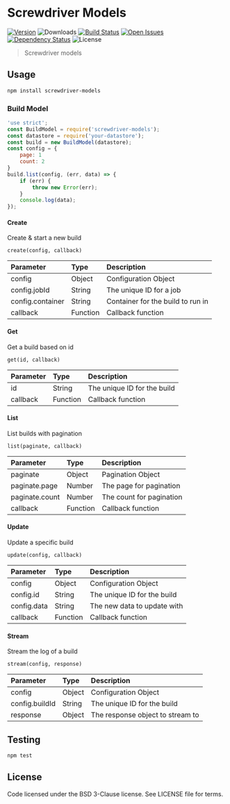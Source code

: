 # Screwdriver Models
[![Version][npm-image]][npm-url] ![Downloads][downloads-image] [![Build Status][wercker-image]][wercker-url] [![Open Issues][issues-image]][issues-url] [![Dependency Status][daviddm-image]][daviddm-url] ![License][license-image]

> Screwdriver models

## Usage

```bash
npm install screwdriver-models
```

### Build Model
```js
'use strict';
const BuildModel = require('screwdriver-models');
const datastore = require('your-datastore');
const build = new BuildModel(datastore);
const config = {
    page: 1
    count: 2
}
build.list(config, (err, data) => {
    if (err) {
        throw new Error(err);
    }
    console.log(data);
});
```
#### Create
Create & start a new build
```
create(config, callback)
```

| Parameter        | Type  |  Description |
| :-------------   | :---- | :-------------|
| config        | Object | Configuration Object |
| config.jobId | String | The unique ID for a job |
| config.container | String | Container for the build to run in |
| callback | Function | Callback function|

#### Get
Get a build based on id
```
get(id, callback)
```

| Parameter        | Type  |  Description |
| :-------------   | :---- | :-------------|
| id | String | The unique ID for the build |
| callback | Function | Callback function|

#### List
List builds with pagination
```
list(paginate, callback)
```

| Parameter        | Type  |  Description |
| :-------------   | :---- | :-------------|
| paginate        | Object | Pagination Object |
| paginate.page | Number | The page for pagination |
| paginate.count | Number | The count for pagination |
| callback | Function | Callback function |

#### Update
Update a specific build
```
update(config, callback)
```

| Parameter        | Type  |  Description |
| :-------------   | :---- | :-------------|
| config        | Object | Configuration Object |
| config.id | String | The unique ID for the build |
| config.data | String | The new data to update with |
| callback | Function | Callback function|

#### Stream
Stream the log of a build
```
stream(config, response)
```

| Parameter        | Type  |  Description |
| :-------------   | :---- | :-------------|
| config        | Object | Configuration Object |
| config.buildId | String | The unique ID for the build |
| response | Object | The response object to stream to|

## Testing

```bash
npm test
```

## License

Code licensed under the BSD 3-Clause license. See LICENSE file for terms.

[npm-image]: https://img.shields.io/npm/v/screwdriver-models.svg
[npm-url]: https://npmjs.org/package/screwdriver-models
[downloads-image]: https://img.shields.io/npm/dt/screwdriver-models.svg
[license-image]: https://img.shields.io/npm/l/screwdriver-models.svg
[issues-image]: https://img.shields.io/github/issues/screwdriver-cd/models.svg
[issues-url]: https://github.com/screwdriver-cd/models/issues
[wercker-image]: https://app.wercker.com/status/b397acf533ad968db3955e1b2e834c8b
[wercker-url]: https://app.wercker.com/project/bykey/b397acf533ad968db3955e1b2e834c8b
[daviddm-image]: https://david-dm.org/screwdriver-cd/models.svg?theme=shields.io
[daviddm-url]: https://david-dm.org/screwdriver-cd/models
